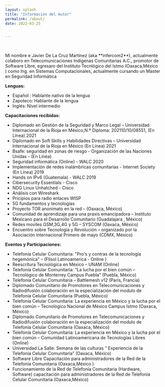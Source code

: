 ```yaml
---
layout: splash
title: "Información del Autor"
permalink: /about/
date: 2022-03-25


---
```


<br>

<p align="center">
</p>
Mi nombre e Javier De La Cruz Martínez (aka **infercom2**), actualmente colaboro en Telecomunicaciones Indígenas Comunitarias A.C.,
promotor de Software Libre, egresaro del Instituto Tecnlógico del Istmo (Oaxaca,México )  como Ing. en Sistemas Computacionales, actualmente cursando un Master en Seguridad Informática

**Lenguas:**

- Español : Hablante nativo de la lengua
- Zapoteco: Hablante de la lengua
- Inglés: Nivel intermedio

**Capacitaciones recibidas:**
-  Diplomado en Gestión de la Seguridad y Marco Legal – Universidad Internacional de la Rioja en México,N.º Diploma: 202110/10/08551, (En Línea)  2021
-  Diplomado en Soft Skills y Habilidades Directivas – Universidad Internacional de la Rioja en México (En Línea)  2021
-  Bsafe: seguridad en zonas de riesgo  - Organización de las Naciones Unidas - (En Línea)
-  Seguridad informática (Online) - WALC 2020
-  Implementación de redes inalámbricas comunitarias  - Internet Society (En Línea)  2019
-  Hands on IPv6 (Guatemala)  - WALC 2019
-  Cibersecurity Essentials - Cisco
-  NDG Linux Unhatched - Cisco
-  Análisis con Wireshark
-  Pricipios para radio enlaces WISP
-  5G fundamentos y tecnologías 
-  Proyecto TOR anonimato en la red – (Oaxaca, México)
-  Comunidad de aprendizaje para una praxis emancipadora – Instituto Mexicano para el Desarrollo Comunitario  (Guadalajara , México)
-  Redes moviles GSM,3G,4G y 5G – SYSCOM (Oaxaca, México)
-  Encuentro sobre Tecnología y Revolución – organizado por la Asociación internacional Primero de mayo (CDMX, México)





**Eventos y Participaciones:**

-  Telefonía Celular Comunitaria: "Pro's y contras de la tecnología hegemónica" – (Flisol Latinoamerica - Online )
-  Reescritura Tecnológica en México – UNAM (Online) 
-  Telefonía Celular Comunitaria:  “La lucha por el bien común – Tecnológico de Monterrey Campus Puebla” (Puebla, México)
-  Telefonía Celular Comunitaria – Battlemesh v12 (Paris, Francia)
-  Diplomado Comunitario de Promotores en Telecomunicaciones y Radiodifusión  colaboración en la especialización del modulo de Telefonía Celular Comunitaria (Puebla, México)
-  Telefonía Celular Comunitaria: La experiencia en México y la lucha por el bien común – Tecnológico Nacional de México Campus Istmo (Oaxaca, México)
-  Diplomado Comunitario de Promotores en Telecomunicaciones y Radiodifusión  colaboración en la especialización del modulo de Telefonía Celular Comunitaria (Oaxaca, México)
-  Telefonía Celular Comunitaria: La experiencia en México y la lucha por el bien común – Comunidad Latinoamericana de Tecnologías Libres (Online) 
-  Universidad La Salle: Semana de las culturas “ Experiencia de la Telefonía Celular Comunitaria” (Oaxaca, México) 
-  Software Libre Capacitación para administradores de la Red de la Telefonía Comunitaria  (Oaxaca,México )
-  Funcionamiento de la Red de Telefonía Comunitaria (Hardware, Software) capacitación para administradores de la Red de Telefonía Celular Comunitaria  (Oaxaca,México)


